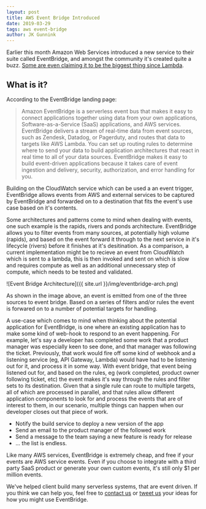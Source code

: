 ```yaml
---
layout: post
title: AWS Event Bridge Introduced
date: 2019-03-29
tags: aws event-bridge
author: JK Gunnink
---
```


Earlier this month Amazon Web Services introduced a new service to their suite called EventBridge,
and amongst the community it's created quite a buzz. [Some are even claiming it to be the biggest
thing since Lambda](https://www.trek10.com/blog/amazon-eventbridge/).

## What is it?

According to the EventBridge landing page:

> Amazon EventBridge is a serverless event bus that makes it easy to connect applications together
> using data from your own applications, Software-as-a-Service (SaaS) applications, and AWS
> services. EventBridge delivers a stream of real-time data from event sources, such as Zendesk,
> Datadog, or Pagerduty, and routes that data to targets like AWS Lambda. You can set up routing
> rules to determine where to send your data to build application architectures that react in real
> time to all of your data sources. EventBridge makes it easy to build event-driven applications
> because it takes care of event ingestion and delivery, security, authorization, and error handling
> for you.

Building on the CloudWatch service which can be used a an event trigger, EventBridge allows events
from AWS and external services to be captured by EventBridge and forwarded on to a destination that
fits the event's use case based on it's contents.

Some architectures and patterns come to mind when dealing with events, one such example is the
rapids, rivers and ponds architecture. EventBridge allows you to filter events from many sources, at
potentially high volume (rapids), and based on the event forward it through to the next service in
it's lifecycle (rivers) before it finishes at it's desitination. As a comparison, a current
implementation might be to recieve an event from CloudWatch which is sent to a lambda, this is then
invoked and sent on which is slow and requires compute as well as an additional unnecessary step of
compute, which needs to be tested and validated.

![Event Bridge Architecture]({{ site.url }}/img/eventbridge-arch.png)

As shown in the image above, an event is emitted from one of the three sources to event bridge.
Based on a series of filters and/or rules the event is forwared on to a number of potential targets
for handling.

A use-case which comes to mind when thinking about the potential application for EventBridge, is one
where an existing application has to make some kind of web-hook to respond to an event happening.
For example, let's say a developer has completed some work that a product manager was especially
keen to see done, and that manager was following the ticket. Previously, that work would fire off
some kind of webhook and a listening service (eg, API Gateway, Lambda) would have had to be
listening out for it, and process it in some way. With event bridge, that event being listened out
for, and based on the rules, eg (work completed, product owner following ticket, etc) the event
makes it's way through the rules and filter sets to its destination. Given that a single rule can
route to multiple targets, all of which are processed in parallel, and that rules allow different
application components to look for and process the events that are of interest to them, in our
scenario, multiple things can happen when our developer closes out that piece of work.

- Notify the build service to deploy a new version of the app
- Send an email to the product manager of the followed work
- Send a message to the team saying a new feature is ready for release
- ... the list is endless.

Like many AWS services, EventBridge is extremely cheap, and free if your events are AWS service
events. Even if you choose to integrate with a third party SaaS product or generate your own custom
events, it's still only \$1 per million events.

We've helped client build many serverless systems, that are event driven. If you think we can help
you, feel free to [contact us][contact-us] or [tweet us](https://twitter.com/mechanicalrock_) your
ideas for how you might use EventBridge.

[contact-us]: https://www.mechanicalrock.io/lets-get-started
